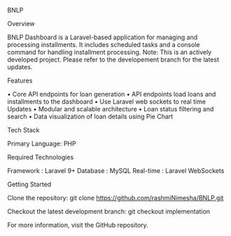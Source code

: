 BNLP 

Overview

BNLP Dashboard is a Laravel-based application for managing and processing installments. It includes scheduled tasks and a console command for handling installment processing.
Note: This is an actively developed project. Please refer to the developement branch for the latest updates.

Features

•	Core API endpoints for loan generation 
•	API endpoints load loans and installments to the dashboard
•	Use Laravel web sockets to real time Updates
•	Modular and scalable architecture
•	Loan status filtering and search
•	Data visualization of loan details using Pie Chart

 
Tech Stack

Primary Language: PHP

Required Technologies 

Framework  : Laravel 9+
Database  : MySQL 
Real-time  : Laravel WebSockets

Getting Started

Clone the repository:
git clone https://github.com/rashmiNimesha/BNLP.git

Checkout the latest development branch:
git checkout implementation


For more information, visit the GitHub repository.
